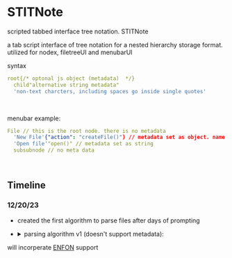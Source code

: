 # STITNote

scripted tabbed interface tree notation. STITNote


a tab script interface of tree notation for a nested hierarchy storage format. utilized for nodex, filetreeUI and menubarUI
<br>

syntax
```yaml
root{/* optonal js object (metadata)  */}
  child"alternative string metadata"
  'non-text charcters, including spaces go inside single quotes'
```
<br>

menubar example:
```yaml
File // this is the root node. there is no metadata
  'New File'{"action": "createFile()"} // metadata set as object. name is inside of single quotes because there is a space
  'Open file'"open()" // metadata set as string
  subsubnode // no meta data 

```
<br>

## Timeline

### 12/20/23
- created the first algorithm to parse files after days of prompting
- <details>
  <summary>parsing algorithm v1 (doesn't support metadata):</summary>
  <br>
  
  ```javascript
  function stitparse(tabString) {
      // Remove single line comments
    const lines1 = tabString.split('\n').map(line => line.replace(/\/\/.*/, ''));
    // Join lines after removing single line comments
    const stringWithoutSingleLineComments = lines1.join('\n');
    // Remove inline comments
    const stringWithoutComments = stringWithoutSingleLineComments.replace(/\/\/.*/g, '');
    const cleanedString= stringWithoutComments;
    const lines = cleanedString.split('\n').filter(line => line.trim() !== ''); // Filter out empty lines
    const root = {};
    const stack = [{ level: -1, node: root }];
    lines.forEach(line => {
      const lineLevel = line.search(/\S/);
      const nodeName = line.trim().replace(/"/g, '\"'); // Escape double quotes
      while (lineLevel <= stack[stack.length - 1].level) {
        stack.pop();
      }
      if (lineLevel > stack[stack.length - 1].level) {
        const newNode = { [nodeName]: null };
        stack[stack.length - 1].node[nodeName] = newNode[nodeName] = {};
        stack.push({ level: lineLevel, node: newNode[nodeName] });
      }
    });
    return JSON.stringify(root, null, 2);
  }
  ```
  </details>
will incorperate [ENFON](https://github.com/kachbit/ENFON) support
